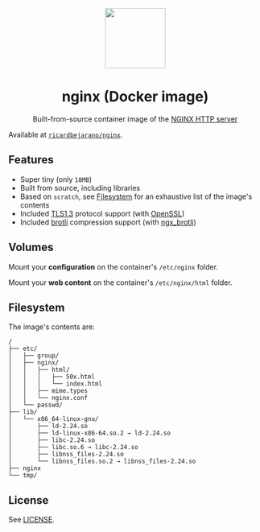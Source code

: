 <p align=center><img src=https://emojipedia-us.s3.dualstack.us-west-1.amazonaws.com/thumbs/320/apple/155/gear_2699.png width=120px></p>
<h1 align=center>nginx (Docker image)</h1>
<p align=center>Built-from-source container image of the <a href=https://nginx.org/>NGINX HTTP server</a></p>

Available at [`ricardbejarano/nginx`](https://hub.docker.com/r/ricardbejarano/nginx).


## Features

* Super tiny (only `18MB`)
* Built from source, including libraries
* Based on `scratch`, see [Filesystem](#Filesystem) for an exhaustive list of the image's contents
* Included [TLS1.3](https://tools.ietf.org/html/rfc8446) protocol support (with [OpenSSL](https://www.openssl.org/))
* Included [brotli](https://github.com/google/brotli) compression support (with [ngx_brotli](https://github.com/google/ngx_brotli))


## Volumes

Mount your **configuration** on the container's `/etc/nginx` folder.

Mount your **web content** on the container's `/etc/nginx/html` folder.


## Filesystem

The image's contents are:

```
/
├── etc/
│   ├── group/
│   ├── nginx/
│   │   ├── html/
│   │   │   ├── 50x.html
│   │   │   └── index.html
│   │   ├── mime.types
│   │   └── nginx.conf
│   └── passwd/
├── lib/
│   └── x86_64-linux-gnu/
│       ├── ld-2.24.so
│       ├── ld-linux-x86-64.so.2 → ld-2.24.so
│       ├── libc-2.24.so
│       ├── libc.so.6 → libc-2.24.so
│       ├── libnss_files-2.24.so
│       └── libnss_files.so.2 → libnss_files-2.24.so
├── nginx
└── tmp/
```

## License

See [LICENSE](https://github.com/ricardbejarano/nginx/blob/master/LICENSE).
